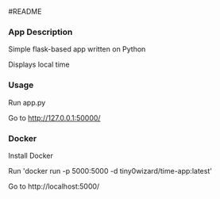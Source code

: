 #README

### App Description

Simple flask-based app written on Python 

Displays local time

### Usage

Run app.py 

Go to http://127.0.0.1:50000/

### Docker

Install Docker

Run 'docker run -p 5000:5000 -d tiny0wizard/time-app:latest'

Go to http://localhost:5000/